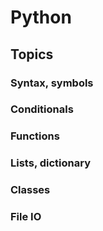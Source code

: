
# Python

## Topics

### Syntax, symbols

### Conditionals

### Functions

### Lists, dictionary

### Classes

### File IO
